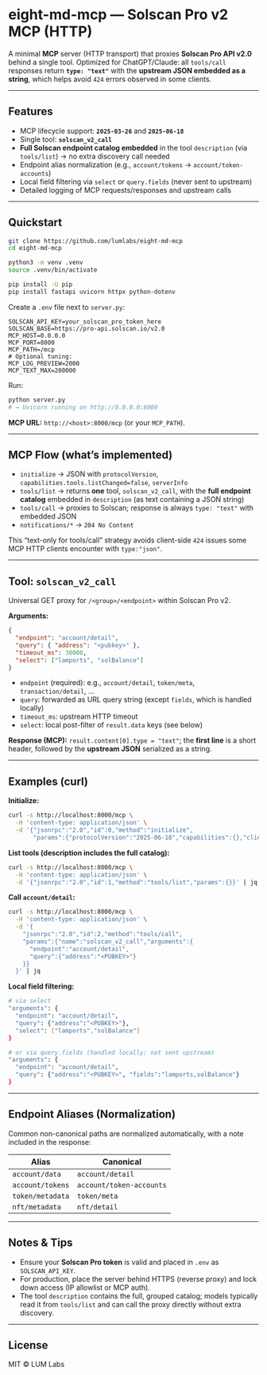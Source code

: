 # eight-md-mcp — Solscan Pro v2 MCP (HTTP)

A minimal **MCP** server (HTTP transport) that proxies **Solscan Pro API v2.0** behind a single tool.
Optimized for ChatGPT/Claude: all `tools/call` responses return **`type: "text"`** with the **upstream JSON embedded as a string**, which helps avoid `424` errors observed in some clients.

---

## Features

* MCP lifecycle support: **`2025-03-26`** and **`2025-06-18`**
* Single tool: **`solscan_v2_call`**
* **Full Solscan endpoint catalog embedded** in the tool `description` (via `tools/list`) → no extra discovery call needed
* Endpoint alias normalization (e.g., `account/tokens` → `account/token-accounts`)
* Local field filtering via `select` or `query.fields` (never sent to upstream)
* Detailed logging of MCP requests/responses and upstream calls

---

## Quickstart

```bash
git clone https://github.com/lumlabs/eight-md-mcp
cd eight-md-mcp

python3 -m venv .venv
source .venv/bin/activate

pip install -U pip
pip install fastapi uvicorn httpx python-dotenv
```

Create a `.env` file next to `server.py`:

```env
SOLSCAN_API_KEY=your_solscan_pro_token_here
SOLSCAN_BASE=https://pro-api.solscan.io/v2.0
MCP_HOST=0.0.0.0
MCP_PORT=8000
MCP_PATH=/mcp
# Optional tuning:
MCP_LOG_PREVIEW=2000
MCP_TEXT_MAX=200000
```

Run:

```bash
python server.py
# → Uvicorn running on http://0.0.0.0:8000
```

**MCP URL:** `http://<host>:8000/mcp` (or your `MCP_PATH`).

---

## MCP Flow (what’s implemented)

* `initialize` → JSON with `protocolVersion`, `capabilities.tools.listChanged=false`, `serverInfo`
* `tools/list` → returns **one** tool, `solscan_v2_call`, with the **full endpoint catalog** embedded in `description` (as text containing a JSON string)
* `tools/call` → proxies to Solscan; response is always `type: "text"` with embedded JSON
* `notifications/*` → `204 No Content`

This “text-only for tools/call” strategy avoids client-side `424` issues some MCP HTTP clients encounter with `type:"json"`.

---

## Tool: `solscan_v2_call`

Universal GET proxy for `/<group>/<endpoint>` within Solscan Pro v2.

**Arguments:**

```json
{
  "endpoint": "account/detail",
  "query": { "address": "<pubkey>" },
  "timeout_ms": 30000,
  "select": ["lamports", "solBalance"]
}
```

* `endpoint` (required): e.g., `account/detail`, `token/meta`, `transaction/detail`, …
* `query`: forwarded as URL query string (except `fields`, which is handled locally)
* `timeout_ms`: upstream HTTP timeout
* `select`: local post-filter of `result.data` keys (see below)

**Response (MCP):**
`result.content[0].type = "text"`; the **first line** is a short header, followed by the **upstream JSON** serialized as a string.

---

## Examples (curl)

**Initialize:**

```bash
curl -s http://localhost:8000/mcp \
  -H 'content-type: application/json' \
  -d '{"jsonrpc":"2.0","id":0,"method":"initialize",
       "params":{"protocolVersion":"2025-06-18","capabilities":{},"clientInfo":{"name":"curl","version":"0"}}}'
```

**List tools (description includes the full catalog):**

```bash
curl -s http://localhost:8000/mcp \
  -H 'content-type: application/json' \
  -d '{"jsonrpc":"2.0","id":1,"method":"tools/list","params":{}}' | jq
```

**Call `account/detail`:**

```bash
curl -s http://localhost:8000/mcp \
  -H 'content-type: application/json' \
  -d '{
    "jsonrpc":"2.0","id":2,"method":"tools/call",
    "params":{"name":"solscan_v2_call","arguments":{
      "endpoint":"account/detail",
      "query":{"address":"<PUBKEY>"}
    }}
  }' | jq
```

**Local field filtering:**

```bash
# via select
"arguments": {
  "endpoint": "account/detail",
  "query": {"address":"<PUBKEY>"},
  "select": ["lamports","solBalance"]
}

# or via query.fields (handled locally; not sent upstream)
"arguments": {
  "endpoint": "account/detail",
  "query": {"address":"<PUBKEY>", "fields":"lamports,solBalance"}
}
```

---

## Endpoint Aliases (Normalization)

Common non-canonical paths are normalized automatically, with a note included in the response:

| Alias            | Canonical                |
| ---------------- | ------------------------ |
| `account/data`   | `account/detail`         |
| `account/tokens` | `account/token-accounts` |
| `token/metadata` | `token/meta`             |
| `nft/metadata`   | `nft/detail`             |

---

## Notes & Tips

* Ensure your **Solscan Pro token** is valid and placed in `.env` as `SOLSCAN_API_KEY`.
* For production, place the server behind HTTPS (reverse proxy) and lock down access (IP allowlist or MCP auth).
* The tool `description` contains the full, grouped catalog; models typically read it from `tools/list` and can call the proxy directly without extra discovery.

---

## License

MIT © LUM Labs
